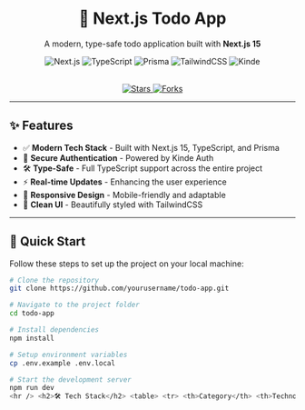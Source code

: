 <div align="center">
  <h1>📝 Next.js Todo App</h1>
  <p>A modern, type-safe todo application built with <b>Next.js 15</b></p>

  <div>
    <img src="https://img.shields.io/badge/Next.js-15-black?style=for-the-badge&logo=next.js" alt="Next.js" />
    <img src="https://img.shields.io/badge/TypeScript-5-blue?style=for-the-badge&logo=typescript" alt="TypeScript" />
    <img src="https://img.shields.io/badge/Prisma-5-purple?style=for-the-badge&logo=prisma" alt="Prisma" />
    <img src="https://img.shields.io/badge/TailwindCSS-3-cyan?style=for-the-badge&logo=tailwindcss" alt="TailwindCSS" />
    <img src="https://img.shields.io/badge/Kinde-Auth-orange?style=for-the-badge" alt="Kinde" />
  </div>

  <br />

  <p>
    <a href="https://github.com/yourusername/todo-app/stargazers">
      <img src="https://img.shields.io/github/stars/yourusername/todo-app?style=social" alt="Stars" />
    </a>
    <a href="https://github.com/yourusername/todo-app/network/members">
      <img src="https://img.shields.io/github/forks/yourusername/todo-app?style=social" alt="Forks" />
    </a>
  </p>
</div>

<hr />

<h2>✨ Features</h2>

<ul>
  <li>✅ <b>Modern Tech Stack</b> - Built with Next.js 15, TypeScript, and Prisma</li>
  <li>🔐 <b>Secure Authentication</b> - Powered by Kinde Auth</li>
  <li>🛠 <b>Type-Safe</b> - Full TypeScript support across the entire project</li>
  <li>⚡ <b>Real-time Updates</b> - Enhancing the user experience</li>
  <li>📱 <b>Responsive Design</b> - Mobile-friendly and adaptable</li>
  <li>🎨 <b>Clean UI</b> - Beautifully styled with TailwindCSS</li>
</ul>

<hr />

<h2>🚀 Quick Start</h2>

<p>Follow these steps to set up the project on your local machine:</p>

```bash
# Clone the repository
git clone https://github.com/yourusername/todo-app.git

# Navigate to the project folder
cd todo-app

# Install dependencies
npm install

# Setup environment variables
cp .env.example .env.local

# Start the development server
npm run dev
<hr /> <h2>🛠️ Tech Stack</h2> <table> <tr> <th>Category</th> <th>Technology</th> </tr> <tr> <td>Frontend</td> <td>Next.js 15, React, TailwindCSS</td> </tr> <tr> <td>Backend</td> <td>Next.js API Routes, Prisma ORM</td> </tr> <tr> <td>Database</td> <td>PostgreSQL with Prisma</td> </tr> <tr> <td>Authentication</td> <td>Kinde Authentication</td> </tr> <tr> <td>Styling</td> <td>TailwindCSS</td> </tr> <tr> <td>Testing</td> <td>Jest, React Testing Library</td> </tr> </table> <hr /> <h2>📚 Documentation</h2> <ul> <li>📖 <a href="docs/SETUP.md">Setup Guide</a> - Get started with development</li> <li>💡 <a href="docs/CONTRIBUTING.md">Contributing Guide</a> - How to contribute</li> <li>📌 <a href="docs/API.md">API Documentation</a> - API endpoints and usage</li> </ul> <hr /> <h2>⭐ Support & Contributions</h2> <p>If you find this project useful, consider:</p> <ul> <li>⭐ <b>Starring</b> the repository on GitHub</li> <li>🔔 <b>Following</b> the <a href="https://github.com/yourusername">developer</a> for updates</li> <li>📢 <b>Sharing</b> it with others</li> </ul> <p>We actively welcome <b>pull requests</b>:</p> <ol> <li><b>Fork</b> the repository</li> <li><b>Create a new branch</b> for your feature/fix</li> <li><b>Write clear commit messages</b></li> <li><b>Ensure the code passes lint checks</b></li> <li><b>Submit a pull request</b> 🎉</li> </ol> <p>Even small improvements are valuable! 🚀</p> <hr /> <h2>🤝 How to Contribute</h2> <p>We welcome all contributions! Here are some ways to help:</p> <ul> <li>🐛 <b>Report Bugs</b> - Open an issue if you find a bug</li> <li>💡 <b>Suggest Features</b> - Share your ideas for improvements</li> <li>📖 <b>Improve Docs</b> - Fix typos, clarify explanations, or add examples</li> <li>🔍 <b>Review Pull Requests</b> - Help maintain code quality</li> <li>⚡ <b>Optimize Code</b> - Improve performance and efficiency</li> </ul> <p>📌 Check the <a href="docs/CONTRIBUTING.md">Contributing Guide</a> for more details.</p> <hr /> <h2>📝 License</h2> <p>This project is licensed under the <b>MIT License</b>. See the <a href="LICENSE">LICENSE</a> file for details.</p> <hr /> <div align="center"> <br /> <p>If you found this project interesting, please consider giving it a ⭐️</p> <p>Made with ❤️ by <a href="https://github.com/nuu-maan">Nuu-maan</a> & <a href="https://github.com/anisvsc">Anish Gupta</a></p> </div> ```